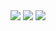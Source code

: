 <img src="https://capsule-render.vercel.app/api?type=wave&color=auto&height=150&section=header&text=Hi%20there👋&fontSize=50" />
<img src="https://capsule-render.vercel.app/api?type=wave&color=auto&height=150&section=footer&text=Name📛%20:%20Yhw&fontSize=50" />
<img src="https://capsule-render.vercel.app/api?type=wave&color=auto&height=150&section=footer&text=🏫Yeungnam%20University,%20Department%20of%20Software%20Convergence,%202&fontSize=50" />

<!--
**siaewjojwafo/siaewjojwafo** is a ✨ _special_ ✨ repository because its `README.md` (this file) appears on your GitHub profile.

Here are some ideas to get you started:




- 🔭 I’m currently working on ...
- 🌱 I’m currently learning ... 
- 👯 I’m looking to collaborate on ...
- 🤔 I’m looking for help with ...
- 💬 Ask me about ...
- 📫 How to reach me: ...
- 😄 Pronouns: ...
- ⚡ Fun fact: ...
-->

